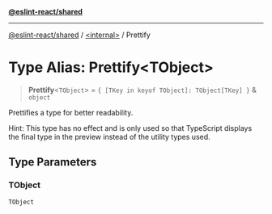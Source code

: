 [**@eslint-react/shared**](../../README.md)

***

[@eslint-react/shared](../../README.md) / [\<internal\>](../README.md) / Prettify

# Type Alias: Prettify\<TObject\>

> **Prettify**\<`TObject`\> = `{ [TKey in keyof TObject]: TObject[TKey] }` & `object`

Prettifies a type for better readability.

Hint: This type has no effect and is only used so that TypeScript displays
the final type in the preview instead of the utility types used.

## Type Parameters

### TObject

`TObject`
